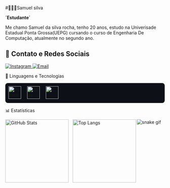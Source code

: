 #👨🏻‍💻Samuel silva

**´Estudante´**

Me chamo Samuel da silva rocha, tenho 20 anos, estudo na Univerisade Estadual Ponta Grossa(UEPG) cursando o curso de Engenharia De Computação, atualmente no segundo ano.

## 🔗 Contato e Redes Sociais  

<p align="left">
  <a href="https://www.instagram.com/samusvlx" target="_blank">
    <img 
      alt="Instagram" 
      title="Me siga no Instagram" 
      src="https://img.shields.io/badge/Instagram-%23181818?style=for-the-badge&logo=instagram&logoColor=white&labelColor=000000"
    />
  </a>
  <a href="mailto:samuelsilva.isaiaslm@gmail.com" target="_blank">
    <img 
      alt="Email" 
      title="Me envie um email" 
      src="https://img.shields.io/badge/Email-%23181818?style=for-the-badge&logo=gmail&logoColor=white&labelColor=000000"
    />
  </a>
</p>

🤖 Linguagens e Tecnologias
<p align="left" style="background-color:#0d1117; padding: 10px; border-radius: 8px;"> <img alt="Python" title="Python" width="40px" style="padding-right: 15px;" src="https://cdn.jsdelivr.net/gh/devicons/devicon@latest/icons/python/python-original.svg" /> <img alt="Java" title="Java" width="40px" style="padding-right: 15px;" src="https://cdn.jsdelivr.net/gh/devicons/devicon@latest/icons/java/java-original.svg" /> <img alt="C" title="C" width="40px" style="padding-right: 15px;" src="https://cdn.jsdelivr.net/gh/devicons/devicon@latest/icons/c/c-original.svg" /> </p>

📊 Estatísticas
<p> <img align="left" alt="GitHub Stats" height="200" style="padding-right: 10px;" src="https://github-readme-stats.vercel.app/api?username=Samuelsdr&show_icons=true&theme=onedark&include_all_commits=true&locale=pt-br" />
<img align="left" alt="Top Langs" height="200" src="https://github-readme-stats.vercel.app/api/top-langs/?username=Samuelsdr&theme=onedark&layout=compact&custom_title=Tecnologias&langs_count=3" />

</p>

![snake gif](https://github.com/Samuelsdr/Samuelsdr/blob/output/github-contribution-grid-snake.svg)



